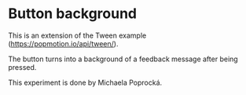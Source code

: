 # Button background
This is an extension of the Tween example (https://popmotion.io/api/tween/).

The button turns into a background of a feedback message after being pressed. 

This experiment is done by Michaela Poprocká. 